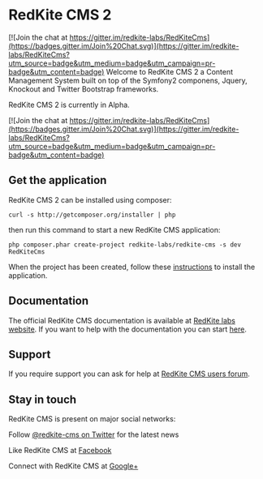 # RedKite CMS 2

[![Join the chat at https://gitter.im/redkite-labs/RedKiteCms](https://badges.gitter.im/Join%20Chat.svg)](https://gitter.im/redkite-labs/RedKiteCms?utm_source=badge&utm_medium=badge&utm_campaign=pr-badge&utm_content=badge)
Welcome to RedKite CMS 2 a Content Management System built on top of the Symfony2 componens, Jquery, Knockout and Twitter Bootstrap frameworks.

RedKite CMS 2 is currently in Alpha.

[![Join the chat at https://gitter.im/redkite-labs/RedKiteCms](https://badges.gitter.im/Join%20Chat.svg)](https://gitter.im/redkite-labs/RedKiteCms?utm_source=badge&utm_medium=badge&utm_campaign=pr-badge&utm_content=badge)

## Get the application
RedKite CMS 2 can be installed using composer:

    curl -s http://getcomposer.org/installer | php

then run this command to start a new RedKite CMS application:

    php composer.phar create-project redkite-labs/redkite-cms -s dev RedKiteCms

When the project has been created, follow these [instructions](https://github.com/redkite-labs/RedKiteCms/blob/master/docs/book/install-redkite-cms.md) to install the application.

## Documentation
The official RedKite CMS documentation is available at [RedKite labs website](http://redkite-labs.com/install-redkite-cms). If you want to help with the documentation you can start [here](http://redkite-labs.com/getting-started-contributing).

## Support
If you require support you can ask for help at [RedKite CMS users forum](https://groups.google.com/forum/#!forum/redkitecms-users).

## Stay in touch
RedKite CMS is present on major social networks:

Follow [@redkite-cms on Twitter](https://twitter.com/redkitecms) for the latest news

Like RedKite CMS at [Facebook](https://www.facebook.com/redkitecms)

Connect with RedKite CMS at [Google+](https://plus.google.com/103994964006724386514)
